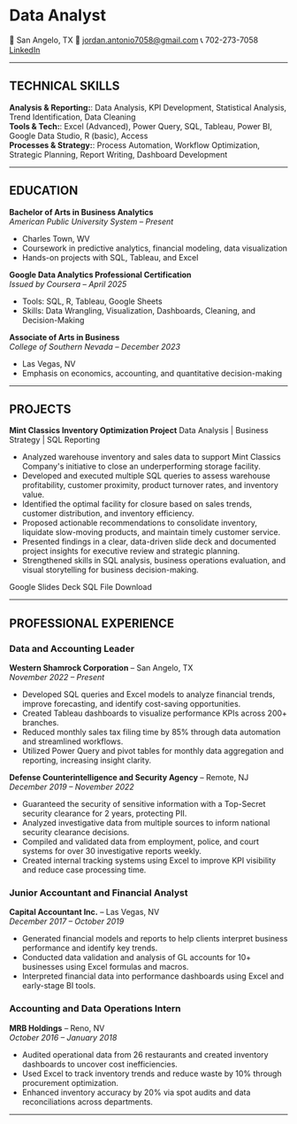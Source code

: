 # Data Analyst
  📍 San Angelo, TX   📧 jordan.antonio7058@gmail.com   📞 702-273-7058   [LinkedIn](https://www.linkedin.com/in/jordanantonio/)

---

## TECHNICAL SKILLS

**Analysis & Reporting:**: Data Analysis, KPI Development, Statistical Analysis, Trend Identification, Data Cleaning  
**Tools & Tech:**: Excel (Advanced), Power Query, SQL, Tableau, Power BI, Google Data Studio, R (basic), Access  
**Processes & Strategy:**: Process Automation, Workflow Optimization, Strategic Planning, Report Writing, Dashboard Development

---

## EDUCATION

**Bachelor of Arts in Business Analytics**  
*American Public University System – Present*  
- Charles Town, WV  
- Coursework in predictive analytics, financial modeling, data visualization  
- Hands-on projects with SQL, Tableau, and Excel

**Google Data Analytics Professional Certification**  
*Issued by Coursera – April 2025*  
- Tools: SQL, R, Tableau, Google Sheets  
- Skills: Data Wrangling, Visualization, Dashboards, Cleaning, and Decision-Making
  
**Associate of Arts in Business**  
*College of Southern Nevada – December 2023*  
- Las Vegas, NV  
- Emphasis on economics, accounting, and quantitative decision-making

---

## PROJECTS
**Mint Classics Inventory Optimization Project**
Data Analysis | Business Strategy | SQL Reporting

- Analyzed warehouse inventory and sales data to support Mint Classics Company's initiative to close an underperforming storage facility.
- Developed and executed multiple SQL queries to assess warehouse profitability, customer proximity, product turnover rates, and inventory value.
- Identified the optimal facility for closure based on sales trends, customer distribution, and inventory efficiency.
- Proposed actionable recommendations to consolidate inventory, liquidate slow-moving products, and maintain timely customer service.
- Presented findings in a clear, data-driven slide deck and documented project insights for executive review and strategic planning.
- Strengthened skills in SQL analysis, business operations evaluation, and visual storytelling for business decision-making.

Google Slides Deck
SQL File Download

---

## PROFESSIONAL EXPERIENCE

### **Data and Accounting Leader**  
**Western Shamrock Corporation** – San Angelo, TX  
*November 2022 – Present*
- Developed SQL queries and Excel models to analyze financial trends, improve forecasting, and identify cost-saving opportunities.
- Created Tableau dashboards to visualize performance KPIs across 200+ branches.
- Reduced monthly sales tax filing time by 85% through data automation and streamlined workflows.
- Utilized Power Query and pivot tables for monthly data aggregation and reporting, increasing insight clarity.

**Defense Counterintelligence and Security Agency** – Remote, NJ  
*December 2019 – November 2022*

- Guaranteed the security of sensitive information with a Top-Secret security clearance for 2 years, protecting PII.
- Analyzed investigative data from multiple sources to inform national security clearance decisions.
- Compiled and validated data from employment, police, and court systems for over 30 investigative reports weekly.
- Created internal tracking systems using Excel to improve KPI visibility and reduce case processing time.

### **Junior Accountant and Financial Analyst**  
**Capital Accountant Inc.** – Las Vegas, NV  
*December 2017 – October 2019*
- Generated financial models and reports to help clients interpret business performance and identify key trends.
- Conducted data validation and analysis of GL accounts for 10+ businesses using Excel formulas and macros.
- Interpreted financial data into performance dashboards using Excel and early-stage BI tools.

### **Accounting and Data Operations Intern**  
**MRB Holdings** – Reno, NV  
*October 2016 – January 2018*
- Audited operational data from 26 restaurants and created inventory dashboards to uncover cost inefficiencies.
- Used Excel to track inventory trends and reduce waste by 10% through procurement optimization.
- Enhanced inventory accuracy by 20% via spot audits and data reconciliations across departments.

---


